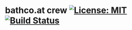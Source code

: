 # bathco.at crew [![License: MIT](https://img.shields.io/badge/License-MIT-yellow.svg)](https://opensource.org/licenses/MIT) [![Build Status](https://ci.matse.dev/api/badges/matse/bathco.at/status.svg)](https://ci.matse.dev/matse/bathco.at)
